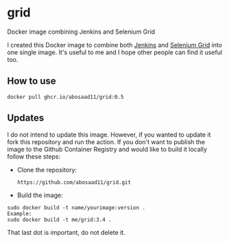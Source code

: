 # grid
Docker image combining Jenkins and Selenium Grid

I created this Docker image to combine both [Jenkins](https://github.com/jenkinsci/jenkins) and [Selenium Grid](https://github.com/SeleniumHQ/docker-selenium) into one single image. It's useful to me and I hope other people can find it useful too.

## How to use
```
docker pull ghcr.io/abosaad11/grid:0.5
```
## Updates
I do not intend to update this image. However, if you wanted to update it fork this repository and run the action. If you don't want to publish the image to the Github Container Registry and would like to build it locally follow these steps:
- Clone the repository:
  ```
  https://github.com/abosaad11/grid.git
  ```
- Build the image:
```
sudo docker build -t name/yourimage:version .
Example:
sudo docker build -t me/grid:3.4 .
```
That last dot is important, do not delete it.
